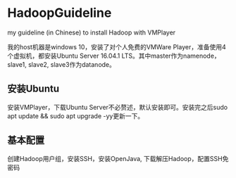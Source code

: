 # HadoopGuideline
my guideline (in Chinese) to install Hadoop with VMPlayer

我的host机器是windows 10，安装了对个人免费的VMWare Player，准备使用4个虚拟机，都安装Ubuntu Server 16.04.1 LTS。其中master作为namenode，slave1, slave2, slave3作为datanode。

## 安装Ubuntu
安装VMPlayer，下载Ubuntu Server不必赘述，默认安装即可。安装完之后sudo apt update && sudo apt upgrade -yy更新一下。

## 基本配置
创建Hadoop用户组，安装SSH，安装OpenJava, 下载解压Hadoop，配置SSH免密码
